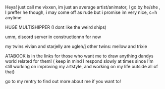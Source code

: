 Heya! just call me vixxen, im just an average artist/animator,  I go by he/she , I preffer he though, 
i may come off as rude but i promise im very nice, c+h anytime

HUGE MULTISHIPPER (I dont like the weird ships) 

umm, discord server in constructionnn for now 

my twins vivian and starjelly are ugleh/j
other twins: mellow and trixie 

 
ATABOOK is in the links for those who want me to draw anything dandys world related for them! ( keep in mind I respond slowly at times since I'm still working on improving my artstyle, and working on my life outside all of that)


go to my rentry to find out more about me  if you want to!
